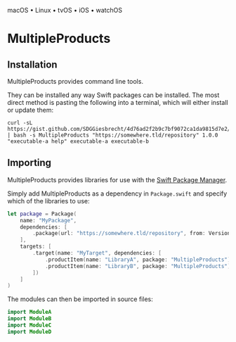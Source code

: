 

macOS • Linux • tvOS • iOS • watchOS

# MultipleProducts



## Installation

MultipleProducts provides command line tools.

They can be installed any way Swift packages can be installed. The most direct method is pasting the following into a terminal, which will either install or update them:

```shell
curl -sL https://gist.github.com/SDGGiesbrecht/4d76ad2f2b9c7bf9072ca1da9815d7e2/raw/update.sh | bash -s MultipleProducts "https://somewhere.tld/repository" 1.0.0 "executable‐a help" executable‐a executable‐b
```

## Importing

MultipleProducts provides libraries for use with the [Swift Package Manager](https://swift.org/package-manager/).

Simply add MultipleProducts as a dependency in `Package.swift` and specify which of the libraries to use:

```swift
let package = Package(
    name: "MyPackage",
    dependencies: [
        .package(url: "https://somewhere.tld/repository", from: Version(1, 0, 0)),
    ],
    targets: [
        .target(name: "MyTarget", dependencies: [
            .productItem(name: "LibraryA", package: "MultipleProducts"),
            .productItem(name: "LibraryB", package: "MultipleProducts"),
        ])
    ]
)
```

The modules can then be imported in source files:

```swift
import ModuleA
import ModuleB
import ModuleC
import ModuleD
```
